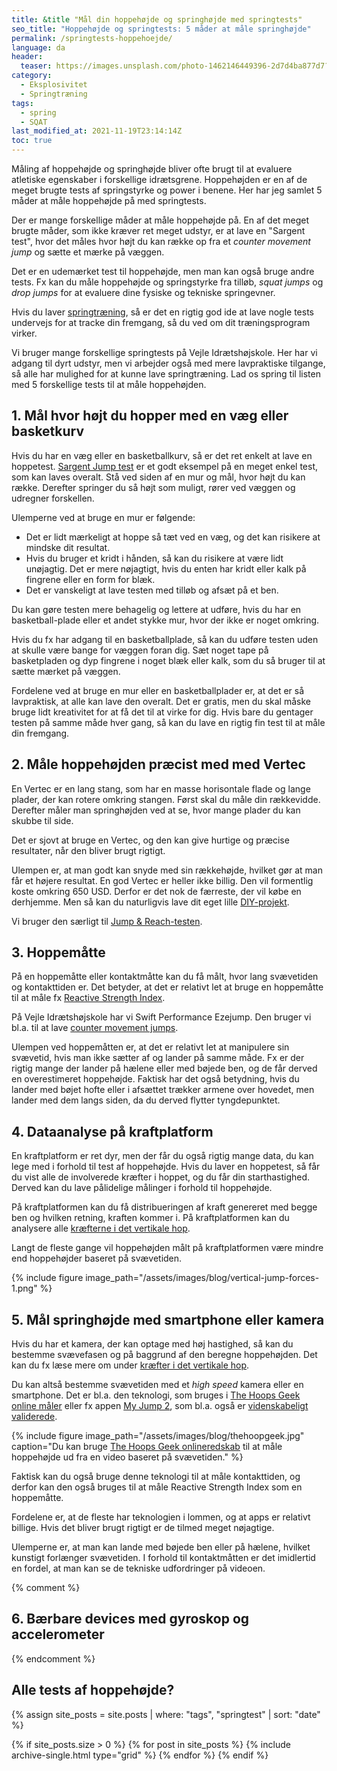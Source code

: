 ```yaml
---
title: &title "Mål din hoppehøjde og springhøjde med springtests"
seo_title: "Hoppehøjde og springtests: 5 måder at måle springhøjde"
permalink: /springtests-hoppehoejde/
language: da
header:
  teaser: https://images.unsplash.com/photo-1462146449396-2d7d4ba877d7?ixlib=rb-1.2.1&ixid=MnwxMjA3fDB8MHxwaG90by1wYWdlfHx8fGVufDB8fHx8&auto=format&fit=crop&w=400&q=5
category:
  - Eksplosivitet
  - Springtræning
tags:
  - spring
  - SQAT
last_modified_at: 2021-11-19T23:14:14Z
toc: true
---
```


Måling af hoppehøjde og springhøjde bliver ofte brugt til at evaluere atletiske egenskaber i forskellige idrætsgrene. Hoppehøjden er en af de meget brugte tests af springstyrke og power i benene. Her har jeg samlet 5 måder at måle hoppehøjde på med springtests.

Der er mange forskellige måder at måle hoppehøjde på. En af det meget brugte måder, som ikke kræver ret meget udstyr, er at lave en "Sargent test", hvor det måles hvor højt du kan række op fra et _counter movement jump_ og sætte et mærke på væggen.

Det er en udemærket test til hoppehøjde, men man kan også bruge andre tests. Fx kan du måle hoppehøjde og springstyrke fra tilløb, _squat jumps_ og _drop jumps_ for at evaluere dine fysiske og tekniske springevner.

Hvis du laver [springtræning](/springstyrke-og-springtraening/), så er det en rigtig god ide at lave nogle tests undervejs for at tracke din fremgang, så du ved om dit træningsprogram virker.

Vi bruger mange forskellige springtests på Vejle Idrætshøjskole. Her har vi adgang til dyrt udstyr, men vi arbejder også med mere lavpraktiske tilgange, så alle har mulighed for at kunne lave springtræning. Lad os spring til listen med 5 forskellige tests til at måle hoppehøjden.

## 1. Mål hvor højt du hopper med en væg eller basketkurv

Hvis du har en væg eller en basketballkurv, så er det ret enkelt at lave en hoppetest.  [Sargent Jump test](/sargent-jump-test/) er et godt eksempel på en meget enkel test, som kan laves overalt. Stå ved siden af en mur og mål, hvor højt du kan række. Derefter springer du så højt som muligt, rører ved væggen og udregner forskellen.

Ulemperne ved at bruge en mur er følgende:

- Det er lidt mærkeligt at hoppe så tæt ved en væg, og det kan risikere at mindske dit resultat.
- Hvis du bruger et kridt i hånden, så kan du risikere at være lidt unøjagtig. Det er mere nøjagtigt, hvis du enten har kridt eller kalk på fingrene eller en form for blæk.
- Det er vanskeligt at lave testen med tilløb og afsæt på et ben.

Du kan gøre testen mere behagelig og lettere at udføre, hvis du har en basketball-plade eller et andet stykke mur, hvor der ikke er noget omkring.

Hvis du fx har adgang til en basketballplade, så kan du udføre testen uden at skulle være bange for væggen foran dig. Sæt noget tape på basketpladen og dyp fingrene i noget blæk eller kalk, som du så bruger til at sætte mærket på væggen.

Fordelene ved at bruge en mur eller en basketballplader er, at det er så lavpraktisk, at alle kan lave den overalt. Det er gratis, men du skal måske bruge lidt kreativitet for at få det til at virke for dig. Hvis bare du gentager testen på samme måde hver gang, så kan du lave en rigtig fin test til at måle din fremgang.

## 2. Måle hoppehøjden præcist med med Vertec

En Vertec er en lang stang, som har en masse horisontale flade og lange plader, der kan rotere omkring stangen. Først skal du måle din rækkevidde. Derefter måler man springhøjden ved at se, hvor mange plader du kan skubbe til side.

Det er sjovt at bruge en Vertec, og den kan give hurtige og præcise resultater, når den bliver brugt rigtigt.

Ulempen er, at man godt kan snyde med sin rækkehøjde, hvilket gør at man får et højere resultat. En god Vertec er heller ikke billig. Den vil formentlig koste omkring 650 USD. Derfor er det nok de færreste, der vil købe en derhjemme. Men så kan du naturligvis lave dit eget lille [DIY-projekt](https://www.youtube.com/watch?v=j0pZ75N970A).

Vi bruger den særligt til [Jump & Reach-testen](/jump-reach/).

## 3. Hoppemåtte

På en hoppemåtte eller kontaktmåtte kan du få målt, hvor lang svævetiden og kontakttiden er. Det betyder, at det er relativt let at bruge en hoppemåtte til at måle fx [Reactive Strength Index](/reactive-strength-index-rsi/).

På Vejle Idrætshøjskole har vi Swift Performance Ezejump. Den bruger vi bl.a. til at lave [counter movement jumps](/countermovement-jump-cmj-squat-jump-sj/).

Ulempen ved hoppemåtten er, at det er relativt let at manipulere sin svævetid, hvis man ikke sætter af og lander på samme måde. Fx er der rigtig mange der lander på hælene eller med bøjede ben, og de får derved en overestimeret hoppehøjde. Faktisk har det også betydning, hvis du lander med bøjet hofte eller i afsættet trækker armene over hovedet, men lander med dem langs siden, da du derved flytter tyngdepunktet.

## 4. Dataanalyse på kraftplatform

En kraftplatform er ret dyr, men der får du også rigtig mange data, du kan lege med i forhold til test af hoppehøjde. Hvis du laver en hoppetest, så får du vist alle de involverede kræfter i hoppet, og du får din starthastighed. Derved kan du lave pålidelige målinger i forhold til hoppehøjde.

På kraftplatformen kan du få distribueringen af kraft genereret med begge ben og hvilken retning, kraften kommer i. På kraftplatformen kan du analysere alle [kræfterne i det vertikale hop](/fysik-vertikalt-hop/).

Langt de fleste gange vil hoppehøjden målt på kraftplatformen være mindre end hoppehøjder baseret på svævetiden.

{% include figure image_path="/assets/images/blog/vertical-jump-forces-1.png" %}

## 5. Mål springhøjde med smartphone eller kamera

Hvis du har et kamera, der kan optage med høj hastighed, så kan du bestemme svævefasen og på baggrund af den beregne hoppehøjden. Det kan du fx læse mere om under [kræfter i det vertikale hop](/fysik-vertikalt-hop/).

Du kan altså bestemme svævetiden med et _high speed_ kamera eller en smartphone. Det er bl.a. den teknologi, som bruges i [The Hoops Geek online måler](https://www.thehoopsgeek.com/measurement-app/) eller fx appen [My Jump 2](https://www.carlos-balsalobre.com/#apps), som bl.a. også er [videnskabeligt validerede](https://www.ncbi.nlm.nih.gov/pmc/articles/PMC7277223/).

{% include figure image_path="/assets/images/blog/thehoopgeek.jpg" caption="Du kan bruge [The Hoops Geek onlineredskab](https://www.thehoopsgeek.com/measurement-app/) til at måle hoppehøjde ud fra en video baseret på svævetiden." %}

Faktisk kan du også bruge denne teknologi til at måle kontakttiden, og derfor kan den også bruges til at måle Reactive Strength Index som en hoppemåtte.

Fordelene er, at de fleste har teknologien i lommen, og at apps er relativt billige. Hvis det bliver brugt rigtigt er de tilmed meget nøjagtige.

Ulemperne er, at man kan lande med bøjede ben eller på hælene, hvilket kunstigt forlænger svævetiden. I forhold til kontaktmåtten er det imidlertid en fordel, at man kan se de tekniske udfordringer på videoen.

{% comment %}

## 6. Bærbare devices med gyroskop og accelerometer

{% endcomment %}

## Alle tests af hoppehøjde?

{% assign site_posts = site.posts | where: "tags", "springtest" | sort: "date" %}

<div class="feature__row">

{% if site_posts.size > 0 %}
  {% for post in site_posts %}
    {% include archive-single.html type="grid" %}
  {% endfor %}
{% endif %}

</div>
